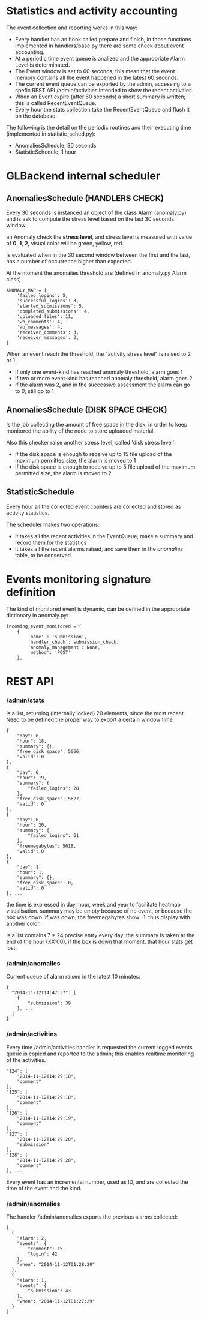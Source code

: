 # Statistics and activity accounting

The event collection and reporting works in this way:

  * Every handler has an hook called prepare and finish, in those functions implemented in handlers/base.py there are some check about event accounting.
  * At a periodic time event queue is analized and the appropriate Alarm Level is determinated.
  * The Event window is set to 60 seconds, this mean that the event memory contains all the event happened in the latest 60 seconds.
  * The current event queue can be exported by the admin, accessing to a spefic REST API /admin/activities intended to show the recent activities.
  * When an Event expire (after 60 seconds) a short summary is written; this is called RecentEventQueue.
  * Every hour the stats collection take the RecentEventQueue and flush it on the database.

The following is the detail on the periodic routines and their executing time (implemented in statistic_sched.py):

  * AnomaliesSchedule, 30 seconds
  * StatisticSchedule, 1 hour

# GLBackend internal scheduler

## AnomaliesSchedule (HANDLERS CHECK)

Every 30 seconds is instanced an object of the class Alarm (anomaly.py) and 
is ask to compute the stress level based on the last 30 seconds window.

an Anomaly check the **stress level**, and stress level is measured with
value of **0**, **1**, **2**, visual color will be green, yellow, red.

Is evaluated when in the 30 second window between the first and the last, has a number of occurrence higher than expected.

At the moment the anomalies threshold are (defined in anomaly.py Alarm class)

    ANOMALY_MAP = {
        'failed_logins': 5,
        'successful_logins': 3,
        'started_submissions': 5,
        'completed_submissions': 4,
        'uploaded_files': 11,
        'wb_comments': 4,
        'wb_messages': 4,
        'receiver_comments': 3,
        'receiver_messages': 3,
    }

When an event reach the threshold, the "activity stress level" is raised to 2 or 1.

  * if only one event-kind has reached anomaly threshold, alarm goes 1
  * if two or more event-kind has reached anomaly threshold, alarm goes 2
  * if the alarm was 2, and in the successive assessment the alarm can go to 0, still go to 1

## AnomaliesSchedule (DISK SPACE CHECK)

Is the job collecting the amount of free space in the disk, in order to keep
monitored the ability of the node to store uploaded material.

Also this checker raise another stress level, called 'disk stress level':

  * if the disk space is enough to receive up to 15 file upload of the maximum permitted size, the alarm is moved to 1
  * if the disk space is enough to receive up to 5 file upload of the maximum permitted size, the alarm is moved to 2


## StatisticSchedule

Every hour all the collected event counters are collected and stored as activity statistics.

The scheduler makes two operations:

  * it takes all the recent activities in the EventQueue, make a summary and record them for the statistics
  * it takes all the recent alarms raised, and save them in the *anomalies* table, to be conserved.

# Events monitoring signature definition

The kind of monitored event is dynamic, can be defined in the appropriate dictionary in anomaly.py:

    incoming_event_monitored = [
        {
            'name' : 'submission',
            'handler_check': submission_check,
            'anomaly_management': None,
            'method': 'POST'
        },

# REST API

### /admin/stats

Is a list, returning (internally locked) 20 elements, since the most recent.
Need to be defined the proper way to export a certain window time.

    {
        "day": 6, 
        "hour": 18,
        "summary": {},
        "free_disk_space": 5666,
        "valid": 0
    }, 
    {
        "day": 6, 
        "hour": 19, 
        "summary": {
            "failed_logins": 28
        },
        "free_disk_space": 5627,
        "valid": 0
    }, 
    {
        "day": 6, 
        "hour": 20, 
        "summary": {
            "failed_logins": 61
        },
        "freemegabytes": 5618,
        "valid": 0
    }, 
    {
        "day": 1, 
        "hour": 1, 
        "summary": {},
        "free_disk_space": 0,
        "valid": 0
    }, ...

the time is expressed in day, hour, week and year to facilitate heatmap visualisation.
summary may be empty because of no event, or because the box was down. if 
was down, the freemegabytes show -1, thus display with another color.

Is a list contains 7 * 24 precise entry every day. the summary is taken at the end of the hour (XX:00), if the box is down that moment, that hour stats get
lost. 

### /admin/anomalies

Current queue of alarm raised in the latest 10 minutes:

    {
      "2014-11-12T14:47:37": [
        {
            "submission": 39
        }, ...
      ]
    }

### /admin/activities

Every time /admin/activities handler is requested the current logged 
events queue is copied and reported to the admin; this enables realtime
monitoring of the activities.

    "124": [
        "2014-11-12T14:29:18", 
        "comment"
    ], 
    "125": [
        "2014-11-12T14:29:18", 
        "comment"
    ], 
    "126": [
        "2014-11-12T14:29:19", 
        "comment"
    ], 
    "127": [
        "2014-11-12T14:29:20", 
        "submission"
    ], 
    "128": [
        "2014-11-12T14:29:20", 
        "comment"
    ], ... 

Every event has an incremental number, used as ID, and are collected the time of the event and the kind.

### /admin/anomalies

The handler /admin/anomalies exports the previous alarms collected:

    [
      {
        "alarm": 2, 
        "events": {
            "comment": 15, 
            "login": 42
        }, 
        "when": "2014-11-12T01:28:29"
      }, 
      {
        "alarm": 1, 
        "events": {
            "submission": 43
        }, 
        "when": "2014-11-12T01:27:29"
      }
    ]
